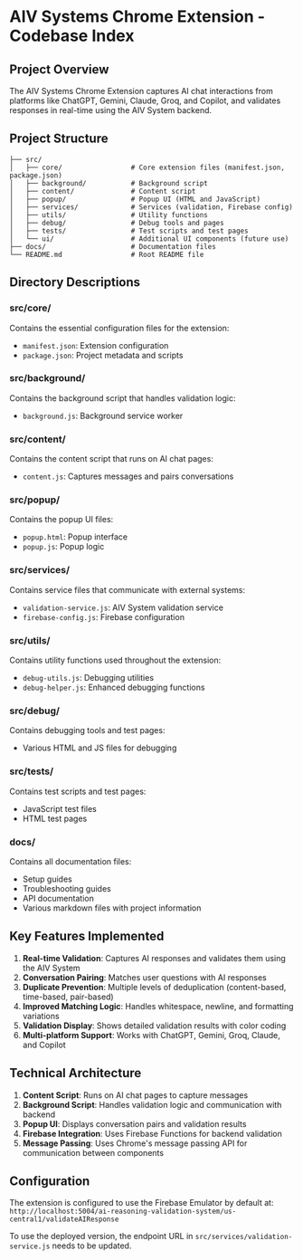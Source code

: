 # AIV Systems Chrome Extension - Codebase Index

## Project Overview
The AIV Systems Chrome Extension captures AI chat interactions from platforms like ChatGPT, Gemini, Claude, Groq, and Copilot, and validates responses in real-time using the AIV System backend.

## Project Structure
```
├── src/
│   ├── core/                 # Core extension files (manifest.json, package.json)
│   ├── background/           # Background script
│   ├── content/              # Content script
│   ├── popup/                # Popup UI (HTML and JavaScript)
│   ├── services/             # Services (validation, Firebase config)
│   ├── utils/                # Utility functions
│   ├── debug/                # Debug tools and pages
│   ├── tests/                # Test scripts and test pages
│   └── ui/                   # Additional UI components (future use)
├── docs/                     # Documentation files
└── README.md                 # Root README file
```

## Directory Descriptions

### src/core/
Contains the essential configuration files for the extension:
- `manifest.json`: Extension configuration
- `package.json`: Project metadata and scripts

### src/background/
Contains the background script that handles validation logic:
- `background.js`: Background service worker

### src/content/
Contains the content script that runs on AI chat pages:
- `content.js`: Captures messages and pairs conversations

### src/popup/
Contains the popup UI files:
- `popup.html`: Popup interface
- `popup.js`: Popup logic

### src/services/
Contains service files that communicate with external systems:
- `validation-service.js`: AIV System validation service
- `firebase-config.js`: Firebase configuration

### src/utils/
Contains utility functions used throughout the extension:
- `debug-utils.js`: Debugging utilities
- `debug-helper.js`: Enhanced debugging functions

### src/debug/
Contains debugging tools and test pages:
- Various HTML and JS files for debugging

### src/tests/
Contains test scripts and test pages:
- JavaScript test files
- HTML test pages

### docs/
Contains all documentation files:
- Setup guides
- Troubleshooting guides
- API documentation
- Various markdown files with project information

## Key Features Implemented

1. **Real-time Validation**: Captures AI responses and validates them using the AIV System
2. **Conversation Pairing**: Matches user questions with AI responses
3. **Duplicate Prevention**: Multiple levels of deduplication (content-based, time-based, pair-based)
4. **Improved Matching Logic**: Handles whitespace, newline, and formatting variations
5. **Validation Display**: Shows detailed validation results with color coding
6. **Multi-platform Support**: Works with ChatGPT, Gemini, Groq, Claude, and Copilot

## Technical Architecture

1. **Content Script**: Runs on AI chat pages to capture messages
2. **Background Script**: Handles validation logic and communication with backend
3. **Popup UI**: Displays conversation pairs and validation results
4. **Firebase Integration**: Uses Firebase Functions for backend validation
5. **Message Passing**: Uses Chrome's message passing API for communication between components

## Configuration

The extension is configured to use the Firebase Emulator by default at:
`http://localhost:5004/ai-reasoning-validation-system/us-central1/validateAIResponse`

To use the deployed version, the endpoint URL in `src/services/validation-service.js` needs to be updated.